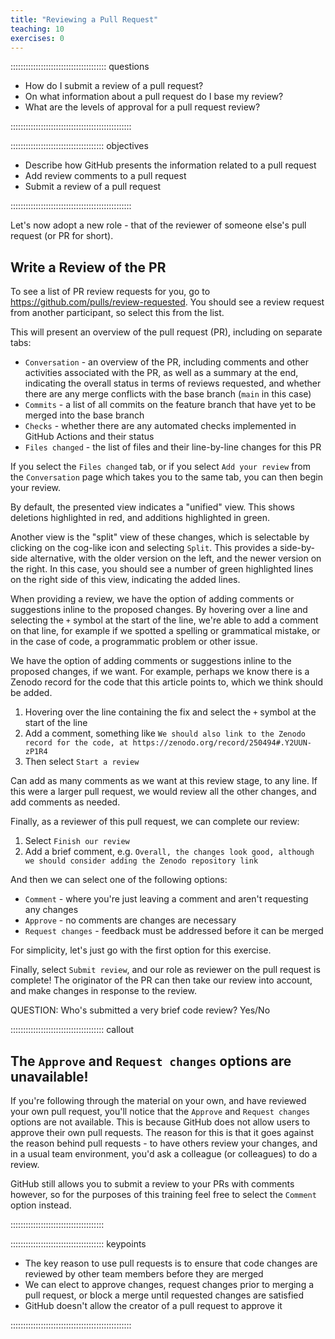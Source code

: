 ```yaml
---
title: "Reviewing a Pull Request"
teaching: 10
exercises: 0
---
```


:::::::::::::::::::::::::::::::::::::: questions 

- How do I submit a review of a pull request?
- On what information about a pull request do I base my review?
- What are the levels of approval for a pull request review?

::::::::::::::::::::::::::::::::::::::::::::::::

::::::::::::::::::::::::::::::::::::: objectives

- Describe how GitHub presents the information related to a pull request
- Add review comments to a pull request
- Submit a review of a pull request

::::::::::::::::::::::::::::::::::::::::::::::::

Let's now adopt a new role - that of the reviewer of someone else's pull request (or PR for short).

## Write a Review of the PR

To see a list of PR review requests for you, go to https://github.com/pulls/review-requested.
You should see a review request from another participant, so select this from the list.

This will present an overview of the pull request (PR), including on separate tabs:

- `Conversation` - an overview of the PR, including comments and other activities associated with the PR,
as well as a summary at the end, indicating the overall status in terms of reviews requested, and whether there are any merge conflicts with the base branch (`main` in this case)
- `Commits` - a list of all commits on the feature branch that have yet to be merged into the base branch
- `Checks` - whether there are any automated checks implemented in GitHub Actions and their status
- `Files changed` - the list of files and their line-by-line changes for this PR

If you select the `Files changed` tab,
or if you select `Add your review` from the `Conversation` page which takes you to the same tab,
you can then begin your review.

By default, the presented view indicates a "unified" view.
This shows deletions highlighted in red,
and additions highlighted in green.

Another view is the "split" view of these changes,
which is selectable by clicking on the cog-like icon and selecting `Split`.
This provides a side-by-side alternative,
with the older version on the left, and the newer version on the right.
In this case, you should see a number of green highlighted lines on the right side of this view,
indicating the added lines.

When providing a review, we have the option of adding comments or suggestions inline to the proposed changes.
By hovering over a line and selecting the `+` symbol at the start of the line,
we're able to add a comment on that line,
for example if we spotted a spelling or grammatical mistake,
or in the case of code, a programmatic problem or other issue.

We have the option of adding comments or suggestions inline to the proposed changes, if we want.
For example, perhaps we know there is a Zenodo record for the code that this article points to, which we think should be added.

1. Hovering over the line containing the fix and select the `+` symbol at the start of the line
1. Add a comment, something like `We should also link to the Zenodo record for the code, at https://zenodo.org/record/250494#.Y2UUN-zP1R4`
1. Then select `Start a review`

Can add as many comments as we want at this review stage, to any line.
If this were a larger pull request, we would review all the other changes, and add comments as needed.

Finally, as a reviewer of this pull request, we can complete our review:

1. Select `Finish our review`
1. Add a brief comment, e.g. `Overall, the changes look good, although we should consider adding the Zenodo repository link`

And then we can select one of the following options:

- `Comment` - where you're just leaving a comment and aren't requesting any changes
- `Approve` - no comments are changes are necessary
- `Request changes` - feedback must be addressed before it can be merged

For simplicity, let's just go with the first option for this exercise.

Finally, select `Submit review`, and our role as reviewer on the pull request is complete!
The originator of the PR can then take our review into account, and make changes in response to the review.

QUESTION: Who's submitted a very brief code review? Yes/No

::::::::::::::::::::::::::::::::::::: callout

## The `Approve` and `Request changes` options are unavailable!

If you're following through the material on your own,
and have reviewed your own pull request,
you'll notice that the `Approve` and `Request changes` options are not available.
This is because GitHub does not allow users to approve their own pull requests.
The reason for this is that it goes against the reason behind pull requests - to have others review your changes, and in a usual team environment, you'd ask a colleague (or colleagues) to do a review.

GitHub still allows you to submit a review to your PRs with comments however,
so for the purposes of this training feel free to select the `Comment` option instead.

:::::::::::::::::::::::::::::::::::::

::::::::::::::::::::::::::::::::::::: keypoints 

- The key reason to use pull requests is to ensure that code changes are reviewed by other team members before they are merged
- We can elect to approve changes, request changes prior to merging a pull request, or block a merge until requested changes are satisfied
- GitHub doesn't allow the creator of a pull request to approve it

::::::::::::::::::::::::::::::::::::::::::::::::
